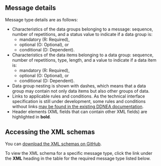 ## Message details

Message type details are as follows: 

- Characteristics of the data groups belonging to a message: sequence, number of repetitions, and a status value to indicate if a data group is: 
    - mandatory (R: Required), 
    - optional (O: Optional), or 
    - conditional (D: Dependent).
- Characteristics of the data items belonging to a data group: sequence, number of repetitions, type, length, and a value to indicate if a data item is: 
    - mandatory (R: Required), 
    - optional (O: Optional), or 
    - conditional (D: Dependent).
- Data group nesting is shown with dashes, which means that a data group may contain not only data items but also other groups of data. 
- Links to applicable rules and conditions. As the technical interface specification is still under development, some rules and conditions without links [may be found in the existing DDNEA documentation](https://www.gov.uk/government/publications/emcs-functional-stage-31-fs31-technical-specifications). 
- Header elements (XML fields that can contain other XML fields) are highlighted in **bold**.

## Accessing the XML schemas

You can [download the XML schemas on GitHub](https://github.com/hmrc/excise-movement-control-system-api/tree/main/app/xsd).

To view the XML schema for a specific message type, click the link under the **XML** heading in the table for the required message type listed below.


